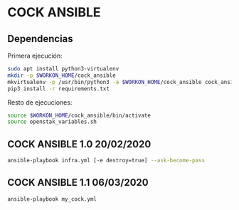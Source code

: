 # COCK ANSIBLE

## Dependencias

Primera ejecución:

```bash
sudo apt install python3-virtualenv
mkdir -p $WORKON_HOME/cock_ansible
mkvirtualenv -p /usr/bin/python3 -a $WORKON_HOME/cock_ansible cock_ansible
pip3 install -r requirements.txt
```

Resto de ejecuciones:

```bash
source $WORKON_HOME/cock_ansible/bin/activate
source openstak_variables.sh
```

## COCK ANSIBLE 1.0 20/02/2020

```bash
ansible-playbook infra.yml [-e destroy=true] --ask-become-pass
```

## COCK ANSIBLE 1.1 06/03/2020

```bash
ansible-playbook my_cock.yml
```
